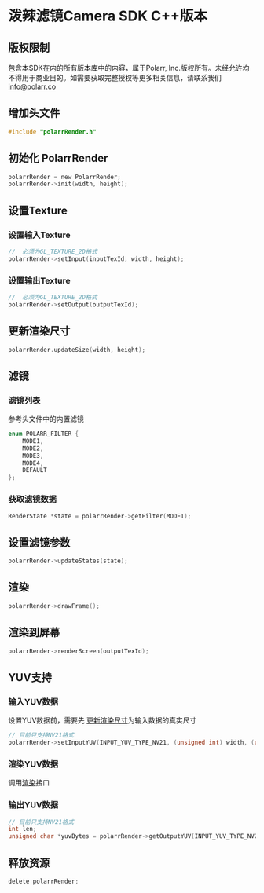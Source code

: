 # 泼辣滤镜Camera SDK C++版本
## 版权限制
包含本SDK在内的所有版本库中的内容，属于Polarr, Inc.版权所有。未经允许均不得用于商业目的。如需要获取完整授权等更多相关信息，请联系我们[info@polarr.co](mailto:info@polarr.co)

## 增加头文件
```objectivec
#include "polarrRender.h"
```
## 初始化 PolarrRender
```objectivec
polarrRender = new PolarrRender;
polarrRender->init(width, height);
```
## 设置Texture
### 设置输入Texture
```objectivec
//  必须为GL_TEXTURE_2D格式
polarrRender->setInput(inputTexId, width, height);
```
### 设置输出Texture
```objectivec
//  必须为GL_TEXTURE_2D格式
polarrRender->setOutput(outputTexId);
```
## 更新渲染尺寸
```objectivec
polarrRender.updateSize(width, height);
```
## 滤镜
### 滤镜列表
参考头文件中的内置滤镜
```objectivec
enum POLARR_FILTER {
    MODE1,
    MODE2,
    MODE3,
    MODE4,
    DEFAULT
};
```
### 获取滤镜数据
```objectivec
RenderState *state = polarrRender->getFilter(MODE1);
```
## 设置滤镜参数
```objectivec
polarrRender->updateStates(state);
```
## 渲染
```objectivec
polarrRender->drawFrame();
```
## 渲染到屏幕
```objectivec
polarrRender->renderScreen(outputTexId);
```
## YUV支持
### 输入YUV数据
设置YUV数据前，需要先 [更新渲染尺寸](#更新渲染尺寸)为输入数据的真实尺寸
```objectivec
// 目前只支持NV21格式
polarrRender->setInputYUV(INPUT_YUV_TYPE_NV21, (unsigned int) width, (unsigned int) height, yuvBytes);
```
### 渲染YUV数据
调用[渲染](#渲染)接口

### 输出YUV数据
```objectivec
// 目前只支持NV21格式
int len;
unsigned char *yuvBytes = polarrRender->getOutputYUV(INPUT_YUV_TYPE_NV21, &len);
```
## 释放资源
```objectivec
delete polarrRender;
```